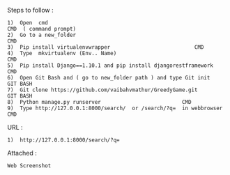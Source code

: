 Steps to follow  :

    1)	Open  cmd                                                               CMD  ( command prompt)
    2)	Go to a new_folder		                                        CMD
    3)	Pip install virtualenvwrapper					        CMD
    4)	Type  mkvirtualenv (Env.. Name)			                        CMD
    5)	Pip install Django==1.10.1 and pip install djangorestframework		CMD
    6)	Open Git Bash and ( go to new_folder path ) and type Git init           GIT BASH
    7)	Git clone https://github.com/vaibahvmathur/GreedyGame.git               GIT BASH
    8)	Python manage.py runserver					        CMD
    9)	Type http://127.0.0.1:8000/search/  or /search/?q=  in webbrowser	CMD





                     
URL :  
	
	1)  http://127.0.0.1:8000/search/?q=


Attached :  
	
	Web Screenshot                   
